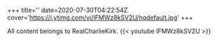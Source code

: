 +++
title=''
date=2020-07-30T04:22:54Z
cover='https://i.ytimg.com/vi/IFMWz8kSV2U/hqdefault.jpg'
+++

All content belongs to RealCharlieKirk.
{{< youtube IFMWz8kSV2U >}}
